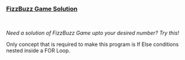 <h3><u>FizzBuzz Game Solution</u></h3>
<br>
<p><i>Need a solution of FizzBuzz Game upto your desired number? Try this!</i></p>
<p>Only concept that is required to make this program is If Else conditions nested inside a FOR Loop.</p>
